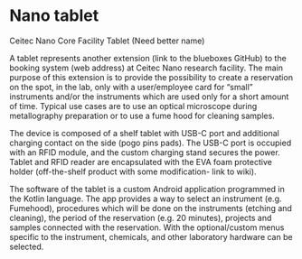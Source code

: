 # Nano tablet

Ceitec Nano Core Facility Tablet (Need better name)  

A tablet represents another extension (link to the blueboxes GitHub) to the booking system (web address) at Ceitec Nano research facility. The main purpose of this extension is to provide the possibility to create a reservation on the spot, in the lab, only with a user/employee card for “small” instruments and/or the instruments which are used only for a short amount of time. Typical use cases are to use an optical microscope during metallography preparation or to use a fume hood for cleaning samples.  

The device is composed of a shelf tablet with USB-C port and additional charging contact on the side (pogo pins pads). The USB-C port is occupied with an RFID module, and the custom charging stand secures the power.
Tablet and RFID reader are encapsulated with the EVA foam protective holder (off-the-shelf product with some modification- link to wiki).  

The software of the tablet is a custom Android application programmed in the Kotlin language. The app provides a way to select an instrument (e.g. Fumehood), procedures which will be done on the instruments (etching and cleaning), the period of the reservation (e.g. 20 minutes), projects and samples connected with the reservation. With the optional/custom menus specific to the instrument, chemicals, and other laboratory hardware can be selected. 

